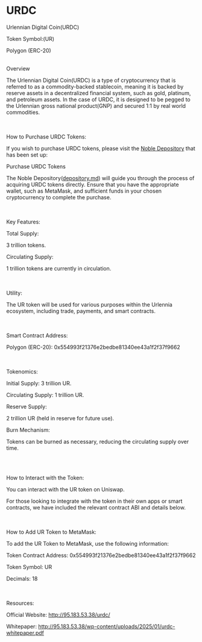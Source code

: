 # URDC
Urlennian Digital Coin(URDC)

Token Symbol:(UR) 

Polygon (ERC-20)

<br>
Overview

The Urlennian Digital Coin(URDC) is a type of cryptocurrency that is referred to as a commodity-backed stablecoin, meaning it is backed by reserve assets in a decentralized financial system, such as gold, platinum, and petroleum assets. In the case of URDC, it is designed to be pegged to the Urlennian gross national product(GNP) and secured 1:1 by real world commodities.

<br><br>
How to Purchase URDC Tokens:

If you wish to purchase URDC tokens, please visit the <a href="http://95.183.53.38/noble-depository/">Noble Depository</a> that has been set up:

Purchase URDC Tokens

The Noble Depository(<a href="depository.md">depository.md</a>) will guide you through the process of acquiring URDC tokens directly. Ensure that you have the appropriate wallet, such as MetaMask, and sufficient funds in your chosen cryptocurrency to complete the purchase.



<br><br>
Key Features:

Total Supply: 

3 trillion tokens.

Circulating Supply: 

1 trillion tokens are currently in circulation.

<br><br>
Utility: 

The UR token will be used for various purposes within the Urlennia ecosystem, including trade, payments, and smart contracts.

<br><br>
Smart Contract Address:

Polygon (ERC-20): 0x554993f21376e2bedbe81340ee43a1f2f37f9662

<br><br>
Tokenomics:

Initial Supply: 
3 trillion UR.

Circulating Supply: 
1 trillion UR.

Reserve Supply: 

2 trillion UR (held in reserve for future use).


Burn Mechanism: 

Tokens can be burned as necessary, reducing the circulating supply over time.

<br><br>

How to Interact with the Token:

You can interact with the UR token on Uniswap.


For those looking to integrate with the token in their own apps or smart contracts, we have included the relevant contract ABI and details below.

<br><br>
How to Add UR Token to MetaMask:


To add the UR Token to MetaMask, use the following information:

Token Contract Address: 0x554993f21376e2bedbe81340ee43a1f2f37f9662

Token Symbol: UR

Decimals: 18

<br><br>
Resources:

Official Website:  http://95.183.53.38/urdc/

Whitepaper:  http://95.183.53.38/wp-content/uploads/2025/01/urdc-whitepaper.pdf
